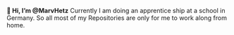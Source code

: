 <b>👋 Hi, I’m @MarvHetz</b>
Currently I am doing an apprentice ship at a school in Germany.
So all most of my Repositories are only for me to work along from home.

<!---
MarvHetz/MarvHetz is a ✨ special ✨ repository because its `README.md` (this file) appears on your GitHub profile.
You can click the Preview link to take a look at your changes.
--->
